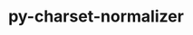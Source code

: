 ---
title: "py-charset-normalizer"
layout: cache
categories: [package, develop]
meta: {"versions": ["3.3.0"], "compilers": ["apple-clang@=15.0.0", "cce@=15.0.1", "gcc@=11.1.0", "gcc@=11.4.0", "gcc@=7.3.1", "gcc@=9.4.0", "oneapi@=2024.0.0"], "oss": ["amzn2", "rhel8", "ubuntu20.04", "ubuntu22.04", "ventura"], "platforms": ["darwin", "linux"], "targets": ["aarch64", "neoverse_n1", "neoverse_v1", "neoverse_v2", "ppc64le", "x86_64_v3", "zen4"], "stacks": ["aws-isc", "aws-isc-aarch64", "data-vis-sdk", "e4s", "e4s-cray-rhel", "e4s-neoverse-v2", "e4s-neoverse_v1", "e4s-oneapi", "e4s-power", "ml-darwin-aarch64-mps", "ml-linux-x86_64-cpu", "ml-linux-x86_64-cuda", "root"], "num_specs": 102, "num_specs_by_stack": {"ml-darwin-aarch64-mps": 8, "root": 102, "aws-isc-aarch64": 10, "aws-isc": 5, "e4s-cray-rhel": 5, "e4s-power": 5, "data-vis-sdk": 8, "e4s-neoverse_v1": 8, "e4s-neoverse-v2": 10, "e4s": 15, "ml-linux-x86_64-cuda": 12, "ml-linux-x86_64-cpu": 15, "e4s-oneapi": 6}}
spec_details: [{"hash": "fchcjtu5x3kazy2psq2wqo2uqogs5gre", "compiler": "apple-clang@=15.0.0", "versions": ["3.3.0"], "os": "ventura", "platform": "darwin", "target": "aarch64", "variants": ["build_system=python_pip"], "stacks": ["ml-darwin-aarch64-mps", "root"], "size": "-", "tarball": "https://binaries.spack.io/develop/build_cache/darwin-ventura-aarch64/apple-clang-15.0.0/py-charset-normalizer-3.3.0/darwin-ventura-aarch64-apple-clang-15.0.0-py-charset-normalizer-3.3.0-fchcjtu5x3kazy2psq2wqo2uqogs5gre.spack"}, {"hash": "77rkt4yrr3mwjy4t37e67lvimako3kpy", "compiler": "apple-clang@=15.0.0", "versions": ["3.3.0"], "os": "ventura", "platform": "darwin", "target": "aarch64", "variants": ["build_system=python_pip"], "stacks": ["ml-darwin-aarch64-mps", "root"], "size": "-", "tarball": "https://binaries.spack.io/develop/build_cache/darwin-ventura-aarch64/apple-clang-15.0.0/py-charset-normalizer-3.3.0/darwin-ventura-aarch64-apple-clang-15.0.0-py-charset-normalizer-3.3.0-77rkt4yrr3mwjy4t37e67lvimako3kpy.spack"}, {"hash": "nzq7szds6jzll4nw6inwxytgqdejmu73", "compiler": "apple-clang@=15.0.0", "versions": ["3.3.0"], "os": "ventura", "platform": "darwin", "target": "aarch64", "variants": ["build_system=python_pip"], "stacks": ["ml-darwin-aarch64-mps", "root"], "size": "-", "tarball": "https://binaries.spack.io/develop/build_cache/darwin-ventura-aarch64/apple-clang-15.0.0/py-charset-normalizer-3.3.0/darwin-ventura-aarch64-apple-clang-15.0.0-py-charset-normalizer-3.3.0-nzq7szds6jzll4nw6inwxytgqdejmu73.spack"}, {"hash": "ggcgzo2nyxl5tk73clt4fid4xzvhpu2o", "compiler": "apple-clang@=15.0.0", "versions": ["3.3.0"], "os": "ventura", "platform": "darwin", "target": "aarch64", "variants": ["build_system=python_pip"], "stacks": ["ml-darwin-aarch64-mps", "root"], "size": "-", "tarball": "https://binaries.spack.io/develop/build_cache/darwin-ventura-aarch64/apple-clang-15.0.0/py-charset-normalizer-3.3.0/darwin-ventura-aarch64-apple-clang-15.0.0-py-charset-normalizer-3.3.0-ggcgzo2nyxl5tk73clt4fid4xzvhpu2o.spack"}, {"hash": "d3lpgain2wu57n7hqoaqg4mso72sp4kq", "compiler": "apple-clang@=15.0.0", "versions": ["3.3.0"], "os": "ventura", "platform": "darwin", "target": "aarch64", "variants": ["build_system=python_pip"], "stacks": ["ml-darwin-aarch64-mps", "root"], "size": "-", "tarball": "https://binaries.spack.io/develop/build_cache/darwin-ventura-aarch64/apple-clang-15.0.0/py-charset-normalizer-3.3.0/darwin-ventura-aarch64-apple-clang-15.0.0-py-charset-normalizer-3.3.0-d3lpgain2wu57n7hqoaqg4mso72sp4kq.spack"}, {"hash": "pe3dhc2daqa6lqu2fnjsdlqbu4hhi6cf", "compiler": "apple-clang@=15.0.0", "versions": ["3.3.0"], "os": "ventura", "platform": "darwin", "target": "aarch64", "variants": ["build_system=python_pip"], "stacks": ["ml-darwin-aarch64-mps", "root"], "size": "-", "tarball": "https://binaries.spack.io/develop/build_cache/darwin-ventura-aarch64/apple-clang-15.0.0/py-charset-normalizer-3.3.0/darwin-ventura-aarch64-apple-clang-15.0.0-py-charset-normalizer-3.3.0-pe3dhc2daqa6lqu2fnjsdlqbu4hhi6cf.spack"}, {"hash": "pgsm6si6xn4norx7t53dpvmruox4zld4", "compiler": "apple-clang@=15.0.0", "versions": ["3.3.0"], "os": "ventura", "platform": "darwin", "target": "aarch64", "variants": ["build_system=python_pip"], "stacks": ["ml-darwin-aarch64-mps", "root"], "size": "-", "tarball": "https://binaries.spack.io/develop/build_cache/darwin-ventura-aarch64/apple-clang-15.0.0/py-charset-normalizer-3.3.0/darwin-ventura-aarch64-apple-clang-15.0.0-py-charset-normalizer-3.3.0-pgsm6si6xn4norx7t53dpvmruox4zld4.spack"}, {"hash": "onkiecsllwainoovtt2cdfzyvkulqtuo", "compiler": "apple-clang@=15.0.0", "versions": ["3.3.0"], "os": "ventura", "platform": "darwin", "target": "aarch64", "variants": ["build_system=python_pip"], "stacks": ["ml-darwin-aarch64-mps", "root"], "size": "-", "tarball": "https://binaries.spack.io/develop/build_cache/darwin-ventura-aarch64/apple-clang-15.0.0/py-charset-normalizer-3.3.0/darwin-ventura-aarch64-apple-clang-15.0.0-py-charset-normalizer-3.3.0-onkiecsllwainoovtt2cdfzyvkulqtuo.spack"}, {"hash": "mz5nqufyag45g5zpbcq3ot5rmx6e2egy", "compiler": "gcc@=7.3.1", "versions": ["3.3.0"], "os": "amzn2", "platform": "linux", "target": "aarch64", "variants": ["build_system=python_pip"], "stacks": ["aws-isc-aarch64", "root"], "size": "-", "tarball": "https://binaries.spack.io/develop/build_cache/linux-amzn2-aarch64/gcc-7.3.1/py-charset-normalizer-3.3.0/linux-amzn2-aarch64-gcc-7.3.1-py-charset-normalizer-3.3.0-mz5nqufyag45g5zpbcq3ot5rmx6e2egy.spack"}, {"hash": "i24rdxb3n57i7oinjy3axl7lvp72h7mf", "compiler": "gcc@=7.3.1", "versions": ["3.3.0"], "os": "amzn2", "platform": "linux", "target": "aarch64", "variants": ["build_system=python_pip"], "stacks": ["aws-isc-aarch64", "root"], "size": "-", "tarball": "https://binaries.spack.io/develop/build_cache/linux-amzn2-aarch64/gcc-7.3.1/py-charset-normalizer-3.3.0/linux-amzn2-aarch64-gcc-7.3.1-py-charset-normalizer-3.3.0-i24rdxb3n57i7oinjy3axl7lvp72h7mf.spack"}, {"hash": "vfwsnbtkcvlwpk322axwei5xtse2mkcl", "compiler": "gcc@=7.3.1", "versions": ["3.3.0"], "os": "amzn2", "platform": "linux", "target": "aarch64", "variants": ["build_system=python_pip"], "stacks": ["aws-isc-aarch64", "root"], "size": "-", "tarball": "https://binaries.spack.io/develop/build_cache/linux-amzn2-aarch64/gcc-7.3.1/py-charset-normalizer-3.3.0/linux-amzn2-aarch64-gcc-7.3.1-py-charset-normalizer-3.3.0-vfwsnbtkcvlwpk322axwei5xtse2mkcl.spack"}, {"hash": "yu6wsq4l7na32hksyert5vdkpc334ktj", "compiler": "gcc@=7.3.1", "versions": ["3.3.0"], "os": "amzn2", "platform": "linux", "target": "aarch64", "variants": ["build_system=python_pip"], "stacks": ["aws-isc-aarch64", "root"], "size": "-", "tarball": "https://binaries.spack.io/develop/build_cache/linux-amzn2-aarch64/gcc-7.3.1/py-charset-normalizer-3.3.0/linux-amzn2-aarch64-gcc-7.3.1-py-charset-normalizer-3.3.0-yu6wsq4l7na32hksyert5vdkpc334ktj.spack"}, {"hash": "7v3zdgbe6pbn5xpfvu6hmdlev2ifpemf", "compiler": "gcc@=7.3.1", "versions": ["3.3.0"], "os": "amzn2", "platform": "linux", "target": "aarch64", "variants": ["build_system=python_pip"], "stacks": ["aws-isc-aarch64", "root"], "size": "-", "tarball": "https://binaries.spack.io/develop/build_cache/linux-amzn2-aarch64/gcc-7.3.1/py-charset-normalizer-3.3.0/linux-amzn2-aarch64-gcc-7.3.1-py-charset-normalizer-3.3.0-7v3zdgbe6pbn5xpfvu6hmdlev2ifpemf.spack"}, {"hash": "3p5zus3y2zavoopbz3b2aaqygr6jzllz", "compiler": "gcc@=7.3.1", "versions": ["3.3.0"], "os": "amzn2", "platform": "linux", "target": "neoverse_n1", "variants": ["build_system=python_pip"], "stacks": ["aws-isc-aarch64", "root"], "size": "-", "tarball": "https://binaries.spack.io/develop/build_cache/linux-amzn2-neoverse_n1/gcc-7.3.1/py-charset-normalizer-3.3.0/linux-amzn2-neoverse_n1-gcc-7.3.1-py-charset-normalizer-3.3.0-3p5zus3y2zavoopbz3b2aaqygr6jzllz.spack"}, {"hash": "4zdtysgymamb2xbgrhkx247eui5jfovh", "compiler": "gcc@=7.3.1", "versions": ["3.3.0"], "os": "amzn2", "platform": "linux", "target": "neoverse_n1", "variants": ["build_system=python_pip"], "stacks": ["aws-isc-aarch64", "root"], "size": "-", "tarball": "https://binaries.spack.io/develop/build_cache/linux-amzn2-neoverse_n1/gcc-7.3.1/py-charset-normalizer-3.3.0/linux-amzn2-neoverse_n1-gcc-7.3.1-py-charset-normalizer-3.3.0-4zdtysgymamb2xbgrhkx247eui5jfovh.spack"}, {"hash": "5d5qafcjvt7uhsyemhtlbylds75aktgi", "compiler": "gcc@=7.3.1", "versions": ["3.3.0"], "os": "amzn2", "platform": "linux", "target": "neoverse_n1", "variants": ["build_system=python_pip"], "stacks": ["aws-isc-aarch64", "root"], "size": "-", "tarball": "https://binaries.spack.io/develop/build_cache/linux-amzn2-neoverse_n1/gcc-7.3.1/py-charset-normalizer-3.3.0/linux-amzn2-neoverse_n1-gcc-7.3.1-py-charset-normalizer-3.3.0-5d5qafcjvt7uhsyemhtlbylds75aktgi.spack"}, {"hash": "5soxmqfktsyl4baba6q53mtsvjjxxgig", "compiler": "gcc@=7.3.1", "versions": ["3.3.0"], "os": "amzn2", "platform": "linux", "target": "neoverse_n1", "variants": ["build_system=python_pip"], "stacks": ["aws-isc-aarch64", "root"], "size": "-", "tarball": "https://binaries.spack.io/develop/build_cache/linux-amzn2-neoverse_n1/gcc-7.3.1/py-charset-normalizer-3.3.0/linux-amzn2-neoverse_n1-gcc-7.3.1-py-charset-normalizer-3.3.0-5soxmqfktsyl4baba6q53mtsvjjxxgig.spack"}, {"hash": "qusrtd2otq42a3rjf35u35ut73wciiw5", "compiler": "gcc@=7.3.1", "versions": ["3.3.0"], "os": "amzn2", "platform": "linux", "target": "neoverse_n1", "variants": ["build_system=python_pip"], "stacks": ["aws-isc-aarch64", "root"], "size": "-", "tarball": "https://binaries.spack.io/develop/build_cache/linux-amzn2-neoverse_n1/gcc-7.3.1/py-charset-normalizer-3.3.0/linux-amzn2-neoverse_n1-gcc-7.3.1-py-charset-normalizer-3.3.0-qusrtd2otq42a3rjf35u35ut73wciiw5.spack"}, {"hash": "mfstqkk3nfzskwfncxfhcjgioo4mg22d", "compiler": "gcc@=7.3.1", "versions": ["3.3.0"], "os": "amzn2", "platform": "linux", "target": "x86_64_v3", "variants": ["build_system=python_pip"], "stacks": ["root", "aws-isc"], "size": "-", "tarball": "https://binaries.spack.io/develop/build_cache/linux-amzn2-x86_64_v3/gcc-7.3.1/py-charset-normalizer-3.3.0/linux-amzn2-x86_64_v3-gcc-7.3.1-py-charset-normalizer-3.3.0-mfstqkk3nfzskwfncxfhcjgioo4mg22d.spack"}, {"hash": "b3vp4ik354usdbqy55vl6bfjwenvx3nm", "compiler": "gcc@=7.3.1", "versions": ["3.3.0"], "os": "amzn2", "platform": "linux", "target": "x86_64_v3", "variants": ["build_system=python_pip"], "stacks": ["root", "aws-isc"], "size": "-", "tarball": "https://binaries.spack.io/develop/build_cache/linux-amzn2-x86_64_v3/gcc-7.3.1/py-charset-normalizer-3.3.0/linux-amzn2-x86_64_v3-gcc-7.3.1-py-charset-normalizer-3.3.0-b3vp4ik354usdbqy55vl6bfjwenvx3nm.spack"}, {"hash": "agwfecjdvc76n4pupquvmce4bcavf4hs", "compiler": "gcc@=7.3.1", "versions": ["3.3.0"], "os": "amzn2", "platform": "linux", "target": "x86_64_v3", "variants": ["build_system=python_pip"], "stacks": ["root", "aws-isc"], "size": "-", "tarball": "https://binaries.spack.io/develop/build_cache/linux-amzn2-x86_64_v3/gcc-7.3.1/py-charset-normalizer-3.3.0/linux-amzn2-x86_64_v3-gcc-7.3.1-py-charset-normalizer-3.3.0-agwfecjdvc76n4pupquvmce4bcavf4hs.spack"}, {"hash": "wejq3usczqa4b7nl3rqoeep5vm4wzopf", "compiler": "gcc@=7.3.1", "versions": ["3.3.0"], "os": "amzn2", "platform": "linux", "target": "x86_64_v3", "variants": ["build_system=python_pip"], "stacks": ["root", "aws-isc"], "size": "-", "tarball": "https://binaries.spack.io/develop/build_cache/linux-amzn2-x86_64_v3/gcc-7.3.1/py-charset-normalizer-3.3.0/linux-amzn2-x86_64_v3-gcc-7.3.1-py-charset-normalizer-3.3.0-wejq3usczqa4b7nl3rqoeep5vm4wzopf.spack"}, {"hash": "qn2leqmvoknewkqqqa3er65l7kljdnw2", "compiler": "gcc@=7.3.1", "versions": ["3.3.0"], "os": "amzn2", "platform": "linux", "target": "x86_64_v3", "variants": ["build_system=python_pip"], "stacks": ["root", "aws-isc"], "size": "-", "tarball": "https://binaries.spack.io/develop/build_cache/linux-amzn2-x86_64_v3/gcc-7.3.1/py-charset-normalizer-3.3.0/linux-amzn2-x86_64_v3-gcc-7.3.1-py-charset-normalizer-3.3.0-qn2leqmvoknewkqqqa3er65l7kljdnw2.spack"}, {"hash": "cex5acw52oox4l4hdyjezmpjzcnp3jzd", "compiler": "cce@=15.0.1", "versions": ["3.3.0"], "os": "rhel8", "platform": "linux", "target": "zen4", "variants": ["build_system=python_pip"], "stacks": ["root", "e4s-cray-rhel"], "size": "-", "tarball": "https://binaries.spack.io/develop/build_cache/linux-rhel8-zen4/cce-15.0.1/py-charset-normalizer-3.3.0/linux-rhel8-zen4-cce-15.0.1-py-charset-normalizer-3.3.0-cex5acw52oox4l4hdyjezmpjzcnp3jzd.spack"}, {"hash": "m64mmx5oogfdax5qtnoivzdslhbr555v", "compiler": "cce@=15.0.1", "versions": ["3.3.0"], "os": "rhel8", "platform": "linux", "target": "zen4", "variants": ["build_system=python_pip"], "stacks": ["root", "e4s-cray-rhel"], "size": "-", "tarball": "https://binaries.spack.io/develop/build_cache/linux-rhel8-zen4/cce-15.0.1/py-charset-normalizer-3.3.0/linux-rhel8-zen4-cce-15.0.1-py-charset-normalizer-3.3.0-m64mmx5oogfdax5qtnoivzdslhbr555v.spack"}, {"hash": "oo2avvhmr7ks5eiiywcvirqkn7ju43n4", "compiler": "cce@=15.0.1", "versions": ["3.3.0"], "os": "rhel8", "platform": "linux", "target": "zen4", "variants": ["build_system=python_pip"], "stacks": ["root", "e4s-cray-rhel"], "size": "-", "tarball": "https://binaries.spack.io/develop/build_cache/linux-rhel8-zen4/cce-15.0.1/py-charset-normalizer-3.3.0/linux-rhel8-zen4-cce-15.0.1-py-charset-normalizer-3.3.0-oo2avvhmr7ks5eiiywcvirqkn7ju43n4.spack"}, {"hash": "gff7uggxaqcbdqkco7xb6ta3tysmh4nc", "compiler": "cce@=15.0.1", "versions": ["3.3.0"], "os": "rhel8", "platform": "linux", "target": "zen4", "variants": ["build_system=python_pip"], "stacks": ["root", "e4s-cray-rhel"], "size": "-", "tarball": "https://binaries.spack.io/develop/build_cache/linux-rhel8-zen4/cce-15.0.1/py-charset-normalizer-3.3.0/linux-rhel8-zen4-cce-15.0.1-py-charset-normalizer-3.3.0-gff7uggxaqcbdqkco7xb6ta3tysmh4nc.spack"}, {"hash": "reaek6cfhjuqn37re2n3khw6cuctuv6e", "compiler": "cce@=15.0.1", "versions": ["3.3.0"], "os": "rhel8", "platform": "linux", "target": "zen4", "variants": ["build_system=python_pip"], "stacks": ["root", "e4s-cray-rhel"], "size": "-", "tarball": "https://binaries.spack.io/develop/build_cache/linux-rhel8-zen4/cce-15.0.1/py-charset-normalizer-3.3.0/linux-rhel8-zen4-cce-15.0.1-py-charset-normalizer-3.3.0-reaek6cfhjuqn37re2n3khw6cuctuv6e.spack"}, {"hash": "adslrsjfl7gvkdlf57yhum3mosmiqrbr", "compiler": "gcc@=9.4.0", "versions": ["3.3.0"], "os": "ubuntu20.04", "platform": "linux", "target": "ppc64le", "variants": ["build_system=python_pip"], "stacks": ["e4s-power", "root"], "size": "-", "tarball": "https://binaries.spack.io/develop/build_cache/linux-ubuntu20.04-ppc64le/gcc-9.4.0/py-charset-normalizer-3.3.0/linux-ubuntu20.04-ppc64le-gcc-9.4.0-py-charset-normalizer-3.3.0-adslrsjfl7gvkdlf57yhum3mosmiqrbr.spack"}, {"hash": "xtjgksnhgxpas7xw26kqk3ipe5bi62lw", "compiler": "gcc@=9.4.0", "versions": ["3.3.0"], "os": "ubuntu20.04", "platform": "linux", "target": "ppc64le", "variants": ["build_system=python_pip"], "stacks": ["e4s-power", "root"], "size": "-", "tarball": "https://binaries.spack.io/develop/build_cache/linux-ubuntu20.04-ppc64le/gcc-9.4.0/py-charset-normalizer-3.3.0/linux-ubuntu20.04-ppc64le-gcc-9.4.0-py-charset-normalizer-3.3.0-xtjgksnhgxpas7xw26kqk3ipe5bi62lw.spack"}, {"hash": "d7hpfnod2g4gvbtrcswqkuy3afrtz3v3", "compiler": "gcc@=9.4.0", "versions": ["3.3.0"], "os": "ubuntu20.04", "platform": "linux", "target": "ppc64le", "variants": ["build_system=python_pip"], "stacks": ["root"], "size": "-", "tarball": "https://binaries.spack.io/develop/build_cache/linux-ubuntu20.04-ppc64le/gcc-9.4.0/py-charset-normalizer-3.3.0/linux-ubuntu20.04-ppc64le-gcc-9.4.0-py-charset-normalizer-3.3.0-d7hpfnod2g4gvbtrcswqkuy3afrtz3v3.spack"}, {"hash": "jnlzdlv4ouokil3atm62zzofbvp6jd3r", "compiler": "gcc@=9.4.0", "versions": ["3.3.0"], "os": "ubuntu20.04", "platform": "linux", "target": "ppc64le", "variants": ["build_system=python_pip"], "stacks": ["e4s-power", "root"], "size": "-", "tarball": "https://binaries.spack.io/develop/build_cache/linux-ubuntu20.04-ppc64le/gcc-9.4.0/py-charset-normalizer-3.3.0/linux-ubuntu20.04-ppc64le-gcc-9.4.0-py-charset-normalizer-3.3.0-jnlzdlv4ouokil3atm62zzofbvp6jd3r.spack"}, {"hash": "azt6rmybspnkpftyavffsv3w5che6mtt", "compiler": "gcc@=9.4.0", "versions": ["3.3.0"], "os": "ubuntu20.04", "platform": "linux", "target": "ppc64le", "variants": ["build_system=python_pip"], "stacks": ["e4s-power", "root"], "size": "-", "tarball": "https://binaries.spack.io/develop/build_cache/linux-ubuntu20.04-ppc64le/gcc-9.4.0/py-charset-normalizer-3.3.0/linux-ubuntu20.04-ppc64le-gcc-9.4.0-py-charset-normalizer-3.3.0-azt6rmybspnkpftyavffsv3w5che6mtt.spack"}, {"hash": "rp4ll5wg3m2o6n5owq2g3bhy7kwa752v", "compiler": "gcc@=9.4.0", "versions": ["3.3.0"], "os": "ubuntu20.04", "platform": "linux", "target": "ppc64le", "variants": ["build_system=python_pip"], "stacks": ["e4s-power", "root"], "size": "-", "tarball": "https://binaries.spack.io/develop/build_cache/linux-ubuntu20.04-ppc64le/gcc-9.4.0/py-charset-normalizer-3.3.0/linux-ubuntu20.04-ppc64le-gcc-9.4.0-py-charset-normalizer-3.3.0-rp4ll5wg3m2o6n5owq2g3bhy7kwa752v.spack"}, {"hash": "w7uwxravfqoilksi3kiibotfnlljb4hz", "compiler": "gcc@=11.1.0", "versions": ["3.3.0"], "os": "ubuntu20.04", "platform": "linux", "target": "x86_64_v3", "variants": ["build_system=python_pip"], "stacks": ["root"], "size": "-", "tarball": "https://binaries.spack.io/develop/build_cache/linux-ubuntu20.04-x86_64_v3/gcc-11.1.0/py-charset-normalizer-3.3.0/linux-ubuntu20.04-x86_64_v3-gcc-11.1.0-py-charset-normalizer-3.3.0-w7uwxravfqoilksi3kiibotfnlljb4hz.spack"}, {"hash": "jfbblfmu7eurc6wa5wypmu2liavoijtx", "compiler": "gcc@=11.1.0", "versions": ["3.3.0"], "os": "ubuntu20.04", "platform": "linux", "target": "x86_64_v3", "variants": ["build_system=python_pip"], "stacks": ["data-vis-sdk", "root"], "size": "-", "tarball": "https://binaries.spack.io/develop/build_cache/linux-ubuntu20.04-x86_64_v3/gcc-11.1.0/py-charset-normalizer-3.3.0/linux-ubuntu20.04-x86_64_v3-gcc-11.1.0-py-charset-normalizer-3.3.0-jfbblfmu7eurc6wa5wypmu2liavoijtx.spack"}, {"hash": "ui6bh53hemdwpgf7qytvoj5h7ydrax7y", "compiler": "gcc@=11.1.0", "versions": ["3.3.0"], "os": "ubuntu20.04", "platform": "linux", "target": "x86_64_v3", "variants": ["build_system=python_pip"], "stacks": ["data-vis-sdk", "root"], "size": "-", "tarball": "https://binaries.spack.io/develop/build_cache/linux-ubuntu20.04-x86_64_v3/gcc-11.1.0/py-charset-normalizer-3.3.0/linux-ubuntu20.04-x86_64_v3-gcc-11.1.0-py-charset-normalizer-3.3.0-ui6bh53hemdwpgf7qytvoj5h7ydrax7y.spack"}, {"hash": "ejfxssedonx6fhg7vsiipymhzgi2o3vf", "compiler": "gcc@=11.1.0", "versions": ["3.3.0"], "os": "ubuntu20.04", "platform": "linux", "target": "x86_64_v3", "variants": ["build_system=python_pip"], "stacks": ["data-vis-sdk", "root"], "size": "-", "tarball": "https://binaries.spack.io/develop/build_cache/linux-ubuntu20.04-x86_64_v3/gcc-11.1.0/py-charset-normalizer-3.3.0/linux-ubuntu20.04-x86_64_v3-gcc-11.1.0-py-charset-normalizer-3.3.0-ejfxssedonx6fhg7vsiipymhzgi2o3vf.spack"}, {"hash": "iw6bt3octuu2clk6mutqnkpx47haxhtc", "compiler": "gcc@=11.1.0", "versions": ["3.3.0"], "os": "ubuntu20.04", "platform": "linux", "target": "x86_64_v3", "variants": ["build_system=python_pip"], "stacks": ["root"], "size": "-", "tarball": "https://binaries.spack.io/develop/build_cache/linux-ubuntu20.04-x86_64_v3/gcc-11.1.0/py-charset-normalizer-3.3.0/linux-ubuntu20.04-x86_64_v3-gcc-11.1.0-py-charset-normalizer-3.3.0-iw6bt3octuu2clk6mutqnkpx47haxhtc.spack"}, {"hash": "bylsyobulw6ob6msk7kp6sek4u3zoryw", "compiler": "gcc@=11.1.0", "versions": ["3.3.0"], "os": "ubuntu20.04", "platform": "linux", "target": "x86_64_v3", "variants": ["build_system=python_pip"], "stacks": ["data-vis-sdk", "root"], "size": "-", "tarball": "https://binaries.spack.io/develop/build_cache/linux-ubuntu20.04-x86_64_v3/gcc-11.1.0/py-charset-normalizer-3.3.0/linux-ubuntu20.04-x86_64_v3-gcc-11.1.0-py-charset-normalizer-3.3.0-bylsyobulw6ob6msk7kp6sek4u3zoryw.spack"}, {"hash": "36svzpnatwhrgxmoyh4pjfgsfoc4nmqh", "compiler": "gcc@=11.1.0", "versions": ["3.3.0"], "os": "ubuntu20.04", "platform": "linux", "target": "x86_64_v3", "variants": ["build_system=python_pip"], "stacks": ["data-vis-sdk", "root"], "size": "-", "tarball": "https://binaries.spack.io/develop/build_cache/linux-ubuntu20.04-x86_64_v3/gcc-11.1.0/py-charset-normalizer-3.3.0/linux-ubuntu20.04-x86_64_v3-gcc-11.1.0-py-charset-normalizer-3.3.0-36svzpnatwhrgxmoyh4pjfgsfoc4nmqh.spack"}, {"hash": "okcsaesmdzonil3gnmdotgvjkwshgtdl", "compiler": "gcc@=11.1.0", "versions": ["3.3.0"], "os": "ubuntu20.04", "platform": "linux", "target": "x86_64_v3", "variants": ["build_system=python_pip"], "stacks": ["data-vis-sdk", "root"], "size": "-", "tarball": "https://binaries.spack.io/develop/build_cache/linux-ubuntu20.04-x86_64_v3/gcc-11.1.0/py-charset-normalizer-3.3.0/linux-ubuntu20.04-x86_64_v3-gcc-11.1.0-py-charset-normalizer-3.3.0-okcsaesmdzonil3gnmdotgvjkwshgtdl.spack"}, {"hash": "xg36vnrm6ddzikyk3gzh66cflkshnxis", "compiler": "gcc@=11.1.0", "versions": ["3.3.0"], "os": "ubuntu20.04", "platform": "linux", "target": "x86_64_v3", "variants": ["build_system=python_pip"], "stacks": ["data-vis-sdk", "root"], "size": "-", "tarball": "https://binaries.spack.io/develop/build_cache/linux-ubuntu20.04-x86_64_v3/gcc-11.1.0/py-charset-normalizer-3.3.0/linux-ubuntu20.04-x86_64_v3-gcc-11.1.0-py-charset-normalizer-3.3.0-xg36vnrm6ddzikyk3gzh66cflkshnxis.spack"}, {"hash": "sfgru65han2a4iklvyncfzfz7dcitjdn", "compiler": "gcc@=11.1.0", "versions": ["3.3.0"], "os": "ubuntu20.04", "platform": "linux", "target": "x86_64_v3", "variants": ["build_system=python_pip"], "stacks": ["data-vis-sdk", "root"], "size": "-", "tarball": "https://binaries.spack.io/develop/build_cache/linux-ubuntu20.04-x86_64_v3/gcc-11.1.0/py-charset-normalizer-3.3.0/linux-ubuntu20.04-x86_64_v3-gcc-11.1.0-py-charset-normalizer-3.3.0-sfgru65han2a4iklvyncfzfz7dcitjdn.spack"}, {"hash": "cd7b3hobr6hd2qce4kvmfw4r5omi7kba", "compiler": "gcc@=11.4.0", "versions": ["3.3.0"], "os": "ubuntu22.04", "platform": "linux", "target": "neoverse_v1", "variants": ["build_system=python_pip"], "stacks": ["e4s-neoverse_v1", "root"], "size": "-", "tarball": "https://binaries.spack.io/develop/build_cache/linux-ubuntu22.04-neoverse_v1/gcc-11.4.0/py-charset-normalizer-3.3.0/linux-ubuntu22.04-neoverse_v1-gcc-11.4.0-py-charset-normalizer-3.3.0-cd7b3hobr6hd2qce4kvmfw4r5omi7kba.spack"}, {"hash": "o4yiieajkue7skiwrksvjcumx4x4bq7x", "compiler": "gcc@=11.4.0", "versions": ["3.3.0"], "os": "ubuntu22.04", "platform": "linux", "target": "neoverse_v1", "variants": ["build_system=python_pip"], "stacks": ["root"], "size": "-", "tarball": "https://binaries.spack.io/develop/build_cache/linux-ubuntu22.04-neoverse_v1/gcc-11.4.0/py-charset-normalizer-3.3.0/linux-ubuntu22.04-neoverse_v1-gcc-11.4.0-py-charset-normalizer-3.3.0-o4yiieajkue7skiwrksvjcumx4x4bq7x.spack"}, {"hash": "5cq7cjhglq4zupyghjjm4xsjushm67mq", "compiler": "gcc@=11.4.0", "versions": ["3.3.0"], "os": "ubuntu22.04", "platform": "linux", "target": "neoverse_v1", "variants": ["build_system=python_pip"], "stacks": ["e4s-neoverse_v1", "root"], "size": "-", "tarball": "https://binaries.spack.io/develop/build_cache/linux-ubuntu22.04-neoverse_v1/gcc-11.4.0/py-charset-normalizer-3.3.0/linux-ubuntu22.04-neoverse_v1-gcc-11.4.0-py-charset-normalizer-3.3.0-5cq7cjhglq4zupyghjjm4xsjushm67mq.spack"}, {"hash": "3xvrgup5ecokw7iu4ikukg3pmpol6leq", "compiler": "gcc@=11.4.0", "versions": ["3.3.0"], "os": "ubuntu22.04", "platform": "linux", "target": "neoverse_v1", "variants": ["build_system=python_pip"], "stacks": ["e4s-neoverse_v1", "root"], "size": "-", "tarball": "https://binaries.spack.io/develop/build_cache/linux-ubuntu22.04-neoverse_v1/gcc-11.4.0/py-charset-normalizer-3.3.0/linux-ubuntu22.04-neoverse_v1-gcc-11.4.0-py-charset-normalizer-3.3.0-3xvrgup5ecokw7iu4ikukg3pmpol6leq.spack"}, {"hash": "5xl7exlx566mrgf7ybswgiz4v2k5e5c2", "compiler": "gcc@=11.4.0", "versions": ["3.3.0"], "os": "ubuntu22.04", "platform": "linux", "target": "neoverse_v1", "variants": ["build_system=python_pip"], "stacks": ["e4s-neoverse_v1", "root"], "size": "-", "tarball": "https://binaries.spack.io/develop/build_cache/linux-ubuntu22.04-neoverse_v1/gcc-11.4.0/py-charset-normalizer-3.3.0/linux-ubuntu22.04-neoverse_v1-gcc-11.4.0-py-charset-normalizer-3.3.0-5xl7exlx566mrgf7ybswgiz4v2k5e5c2.spack"}, {"hash": "npfhnufbzjfp2tawb5ypzl3a7ypib3ja", "compiler": "gcc@=11.4.0", "versions": ["3.3.0"], "os": "ubuntu22.04", "platform": "linux", "target": "neoverse_v1", "variants": ["build_system=python_pip"], "stacks": ["e4s-neoverse_v1", "root"], "size": "-", "tarball": "https://binaries.spack.io/develop/build_cache/linux-ubuntu22.04-neoverse_v1/gcc-11.4.0/py-charset-normalizer-3.3.0/linux-ubuntu22.04-neoverse_v1-gcc-11.4.0-py-charset-normalizer-3.3.0-npfhnufbzjfp2tawb5ypzl3a7ypib3ja.spack"}, {"hash": "o7yuasjyp5ph4kd4z2ybjt2f25x7a2kr", "compiler": "gcc@=11.4.0", "versions": ["3.3.0"], "os": "ubuntu22.04", "platform": "linux", "target": "neoverse_v1", "variants": ["build_system=python_pip"], "stacks": ["e4s-neoverse_v1", "root"], "size": "-", "tarball": "https://binaries.spack.io/develop/build_cache/linux-ubuntu22.04-neoverse_v1/gcc-11.4.0/py-charset-normalizer-3.3.0/linux-ubuntu22.04-neoverse_v1-gcc-11.4.0-py-charset-normalizer-3.3.0-o7yuasjyp5ph4kd4z2ybjt2f25x7a2kr.spack"}, {"hash": "2dawy6c3a7ltxvwgkqtnojghel2sqjrg", "compiler": "gcc@=11.4.0", "versions": ["3.3.0"], "os": "ubuntu22.04", "platform": "linux", "target": "neoverse_v1", "variants": ["build_system=python_pip"], "stacks": ["e4s-neoverse_v1", "root"], "size": "-", "tarball": "https://binaries.spack.io/develop/build_cache/linux-ubuntu22.04-neoverse_v1/gcc-11.4.0/py-charset-normalizer-3.3.0/linux-ubuntu22.04-neoverse_v1-gcc-11.4.0-py-charset-normalizer-3.3.0-2dawy6c3a7ltxvwgkqtnojghel2sqjrg.spack"}, {"hash": "vnm43xqhxzz55a2u3fbk2xvtnqcs4doi", "compiler": "gcc@=11.4.0", "versions": ["3.3.0"], "os": "ubuntu22.04", "platform": "linux", "target": "neoverse_v1", "variants": ["build_system=python_pip"], "stacks": ["e4s-neoverse_v1", "root"], "size": "-", "tarball": "https://binaries.spack.io/develop/build_cache/linux-ubuntu22.04-neoverse_v1/gcc-11.4.0/py-charset-normalizer-3.3.0/linux-ubuntu22.04-neoverse_v1-gcc-11.4.0-py-charset-normalizer-3.3.0-vnm43xqhxzz55a2u3fbk2xvtnqcs4doi.spack"}, {"hash": "ps4wxgkcwphh4sbw6iiheux7u3jhtvgi", "compiler": "gcc@=11.4.0", "versions": ["3.3.0"], "os": "ubuntu22.04", "platform": "linux", "target": "neoverse_v1", "variants": ["build_system=python_pip"], "stacks": ["root"], "size": "-", "tarball": "https://binaries.spack.io/develop/build_cache/linux-ubuntu22.04-neoverse_v1/gcc-11.4.0/py-charset-normalizer-3.3.0/linux-ubuntu22.04-neoverse_v1-gcc-11.4.0-py-charset-normalizer-3.3.0-ps4wxgkcwphh4sbw6iiheux7u3jhtvgi.spack"}, {"hash": "5gl3nersjlp4duu6uyhm3bhckrdkd7cw", "compiler": "gcc@=11.4.0", "versions": ["3.3.0"], "os": "ubuntu22.04", "platform": "linux", "target": "neoverse_v2", "variants": ["build_system=python_pip"], "stacks": ["e4s-neoverse-v2", "root"], "size": "-", "tarball": "https://binaries.spack.io/develop/build_cache/linux-ubuntu22.04-neoverse_v2/gcc-11.4.0/py-charset-normalizer-3.3.0/linux-ubuntu22.04-neoverse_v2-gcc-11.4.0-py-charset-normalizer-3.3.0-5gl3nersjlp4duu6uyhm3bhckrdkd7cw.spack"}, {"hash": "y3z54xrp7sts2dlcyqak3m6nlru7c6l2", "compiler": "gcc@=11.4.0", "versions": ["3.3.0"], "os": "ubuntu22.04", "platform": "linux", "target": "neoverse_v2", "variants": ["build_system=python_pip"], "stacks": ["e4s-neoverse-v2", "root"], "size": "-", "tarball": "https://binaries.spack.io/develop/build_cache/linux-ubuntu22.04-neoverse_v2/gcc-11.4.0/py-charset-normalizer-3.3.0/linux-ubuntu22.04-neoverse_v2-gcc-11.4.0-py-charset-normalizer-3.3.0-y3z54xrp7sts2dlcyqak3m6nlru7c6l2.spack"}, {"hash": "4h5e7bfqn6btsxcxcqbgt6em3rolmga2", "compiler": "gcc@=11.4.0", "versions": ["3.3.0"], "os": "ubuntu22.04", "platform": "linux", "target": "neoverse_v2", "variants": ["build_system=python_pip"], "stacks": ["root"], "size": "-", "tarball": "https://binaries.spack.io/develop/build_cache/linux-ubuntu22.04-neoverse_v2/gcc-11.4.0/py-charset-normalizer-3.3.0/linux-ubuntu22.04-neoverse_v2-gcc-11.4.0-py-charset-normalizer-3.3.0-4h5e7bfqn6btsxcxcqbgt6em3rolmga2.spack"}, {"hash": "hyx3ixeuqxlhpvya4tp4ssutpxj3ynmz", "compiler": "gcc@=11.4.0", "versions": ["3.3.0"], "os": "ubuntu22.04", "platform": "linux", "target": "neoverse_v2", "variants": ["build_system=python_pip"], "stacks": ["e4s-neoverse-v2", "root"], "size": "-", "tarball": "https://binaries.spack.io/develop/build_cache/linux-ubuntu22.04-neoverse_v2/gcc-11.4.0/py-charset-normalizer-3.3.0/linux-ubuntu22.04-neoverse_v2-gcc-11.4.0-py-charset-normalizer-3.3.0-hyx3ixeuqxlhpvya4tp4ssutpxj3ynmz.spack"}, {"hash": "rqefded4utcfnwlbd7pi5miaybl4jkm6", "compiler": "gcc@=11.4.0", "versions": ["3.3.0"], "os": "ubuntu22.04", "platform": "linux", "target": "neoverse_v2", "variants": ["build_system=python_pip"], "stacks": ["e4s-neoverse-v2", "root"], "size": "-", "tarball": "https://binaries.spack.io/develop/build_cache/linux-ubuntu22.04-neoverse_v2/gcc-11.4.0/py-charset-normalizer-3.3.0/linux-ubuntu22.04-neoverse_v2-gcc-11.4.0-py-charset-normalizer-3.3.0-rqefded4utcfnwlbd7pi5miaybl4jkm6.spack"}, {"hash": "qslzm2tjqq2jtf4s6nmyldiuil27bddm", "compiler": "gcc@=11.4.0", "versions": ["3.3.0"], "os": "ubuntu22.04", "platform": "linux", "target": "neoverse_v2", "variants": ["build_system=python_pip"], "stacks": ["e4s-neoverse-v2", "root"], "size": "-", "tarball": "https://binaries.spack.io/develop/build_cache/linux-ubuntu22.04-neoverse_v2/gcc-11.4.0/py-charset-normalizer-3.3.0/linux-ubuntu22.04-neoverse_v2-gcc-11.4.0-py-charset-normalizer-3.3.0-qslzm2tjqq2jtf4s6nmyldiuil27bddm.spack"}, {"hash": "gbotkvgb6s6yp4bjhfehjk6houterw76", "compiler": "gcc@=11.4.0", "versions": ["3.3.0"], "os": "ubuntu22.04", "platform": "linux", "target": "neoverse_v2", "variants": ["build_system=python_pip"], "stacks": ["e4s-neoverse-v2", "root"], "size": "-", "tarball": "https://binaries.spack.io/develop/build_cache/linux-ubuntu22.04-neoverse_v2/gcc-11.4.0/py-charset-normalizer-3.3.0/linux-ubuntu22.04-neoverse_v2-gcc-11.4.0-py-charset-normalizer-3.3.0-gbotkvgb6s6yp4bjhfehjk6houterw76.spack"}, {"hash": "gqtpog7nkbxpzjvg4j64ih4zirtkfuh4", "compiler": "gcc@=11.4.0", "versions": ["3.3.0"], "os": "ubuntu22.04", "platform": "linux", "target": "neoverse_v2", "variants": ["build_system=python_pip"], "stacks": ["e4s-neoverse-v2", "root"], "size": "-", "tarball": "https://binaries.spack.io/develop/build_cache/linux-ubuntu22.04-neoverse_v2/gcc-11.4.0/py-charset-normalizer-3.3.0/linux-ubuntu22.04-neoverse_v2-gcc-11.4.0-py-charset-normalizer-3.3.0-gqtpog7nkbxpzjvg4j64ih4zirtkfuh4.spack"}, {"hash": "bordpmgv6l7sg7cvie73hotzg2p2q4ck", "compiler": "gcc@=11.4.0", "versions": ["3.3.0"], "os": "ubuntu22.04", "platform": "linux", "target": "neoverse_v2", "variants": ["build_system=python_pip"], "stacks": ["e4s-neoverse-v2", "root"], "size": "-", "tarball": "https://binaries.spack.io/develop/build_cache/linux-ubuntu22.04-neoverse_v2/gcc-11.4.0/py-charset-normalizer-3.3.0/linux-ubuntu22.04-neoverse_v2-gcc-11.4.0-py-charset-normalizer-3.3.0-bordpmgv6l7sg7cvie73hotzg2p2q4ck.spack"}, {"hash": "rqioswhhsikst3qqcksese6roi4l3qjn", "compiler": "gcc@=11.4.0", "versions": ["3.3.0"], "os": "ubuntu22.04", "platform": "linux", "target": "neoverse_v2", "variants": ["build_system=python_pip"], "stacks": ["root"], "size": "-", "tarball": "https://binaries.spack.io/develop/build_cache/linux-ubuntu22.04-neoverse_v2/gcc-11.4.0/py-charset-normalizer-3.3.0/linux-ubuntu22.04-neoverse_v2-gcc-11.4.0-py-charset-normalizer-3.3.0-rqioswhhsikst3qqcksese6roi4l3qjn.spack"}, {"hash": "pd5rel42j6g2zghgul6zmie4h7r3nfwf", "compiler": "gcc@=11.4.0", "versions": ["3.3.0"], "os": "ubuntu22.04", "platform": "linux", "target": "neoverse_v2", "variants": ["build_system=python_pip"], "stacks": ["e4s-neoverse-v2", "root"], "size": "-", "tarball": "https://binaries.spack.io/develop/build_cache/linux-ubuntu22.04-neoverse_v2/gcc-11.4.0/py-charset-normalizer-3.3.0/linux-ubuntu22.04-neoverse_v2-gcc-11.4.0-py-charset-normalizer-3.3.0-pd5rel42j6g2zghgul6zmie4h7r3nfwf.spack"}, {"hash": "w4kvgdv4lstjvr44zjhbu5vb2tglgd6k", "compiler": "gcc@=11.4.0", "versions": ["3.3.0"], "os": "ubuntu22.04", "platform": "linux", "target": "neoverse_v2", "variants": ["build_system=python_pip"], "stacks": ["e4s-neoverse-v2", "root"], "size": "-", "tarball": "https://binaries.spack.io/develop/build_cache/linux-ubuntu22.04-neoverse_v2/gcc-11.4.0/py-charset-normalizer-3.3.0/linux-ubuntu22.04-neoverse_v2-gcc-11.4.0-py-charset-normalizer-3.3.0-w4kvgdv4lstjvr44zjhbu5vb2tglgd6k.spack"}, {"hash": "tvhwv6alkjugyqvlghcmegrn7g5uhxhg", "compiler": "gcc@=11.4.0", "versions": ["3.3.0"], "os": "ubuntu22.04", "platform": "linux", "target": "x86_64_v3", "variants": ["build_system=python_pip"], "stacks": ["e4s", "root"], "size": "-", "tarball": "https://binaries.spack.io/develop/build_cache/linux-ubuntu22.04-x86_64_v3/gcc-11.4.0/py-charset-normalizer-3.3.0/linux-ubuntu22.04-x86_64_v3-gcc-11.4.0-py-charset-normalizer-3.3.0-tvhwv6alkjugyqvlghcmegrn7g5uhxhg.spack"}, {"hash": "jy6fi5wco7667z2ahv2jyzbh66m5mkct", "compiler": "gcc@=11.4.0", "versions": ["3.3.0"], "os": "ubuntu22.04", "platform": "linux", "target": "x86_64_v3", "variants": ["build_system=python_pip"], "stacks": ["e4s", "root"], "size": "-", "tarball": "https://binaries.spack.io/develop/build_cache/linux-ubuntu22.04-x86_64_v3/gcc-11.4.0/py-charset-normalizer-3.3.0/linux-ubuntu22.04-x86_64_v3-gcc-11.4.0-py-charset-normalizer-3.3.0-jy6fi5wco7667z2ahv2jyzbh66m5mkct.spack"}, {"hash": "jivoocic7i3fae7x64qwnderyykmyl7k", "compiler": "gcc@=11.4.0", "versions": ["3.3.0"], "os": "ubuntu22.04", "platform": "linux", "target": "x86_64_v3", "variants": ["build_system=python_pip"], "stacks": ["e4s", "root"], "size": "-", "tarball": "https://binaries.spack.io/develop/build_cache/linux-ubuntu22.04-x86_64_v3/gcc-11.4.0/py-charset-normalizer-3.3.0/linux-ubuntu22.04-x86_64_v3-gcc-11.4.0-py-charset-normalizer-3.3.0-jivoocic7i3fae7x64qwnderyykmyl7k.spack"}, {"hash": "vsf5uy24ddkm6aajbl3bc3t6yv6zgmli", "compiler": "gcc@=11.4.0", "versions": ["3.3.0"], "os": "ubuntu22.04", "platform": "linux", "target": "x86_64_v3", "variants": ["build_system=python_pip"], "stacks": ["e4s", "root"], "size": "-", "tarball": "https://binaries.spack.io/develop/build_cache/linux-ubuntu22.04-x86_64_v3/gcc-11.4.0/py-charset-normalizer-3.3.0/linux-ubuntu22.04-x86_64_v3-gcc-11.4.0-py-charset-normalizer-3.3.0-vsf5uy24ddkm6aajbl3bc3t6yv6zgmli.spack"}, {"hash": "lx73ho6jhgx52nxxkbiccc6zs75nlvci", "compiler": "gcc@=11.4.0", "versions": ["3.3.0"], "os": "ubuntu22.04", "platform": "linux", "target": "x86_64_v3", "variants": ["build_system=python_pip"], "stacks": ["e4s", "root"], "size": "-", "tarball": "https://binaries.spack.io/develop/build_cache/linux-ubuntu22.04-x86_64_v3/gcc-11.4.0/py-charset-normalizer-3.3.0/linux-ubuntu22.04-x86_64_v3-gcc-11.4.0-py-charset-normalizer-3.3.0-lx73ho6jhgx52nxxkbiccc6zs75nlvci.spack"}, {"hash": "nlqeqdzq2pny6c52fylk7aqrgyrez66x", "compiler": "gcc@=11.4.0", "versions": ["3.3.0"], "os": "ubuntu22.04", "platform": "linux", "target": "x86_64_v3", "variants": ["build_system=python_pip"], "stacks": ["e4s", "root"], "size": "-", "tarball": "https://binaries.spack.io/develop/build_cache/linux-ubuntu22.04-x86_64_v3/gcc-11.4.0/py-charset-normalizer-3.3.0/linux-ubuntu22.04-x86_64_v3-gcc-11.4.0-py-charset-normalizer-3.3.0-nlqeqdzq2pny6c52fylk7aqrgyrez66x.spack"}, {"hash": "et274vvdavlhtpj2y3a34zoxgsuwf2io", "compiler": "gcc@=11.4.0", "versions": ["3.3.0"], "os": "ubuntu22.04", "platform": "linux", "target": "x86_64_v3", "variants": ["build_system=python_pip"], "stacks": ["e4s", "root"], "size": "-", "tarball": "https://binaries.spack.io/develop/build_cache/linux-ubuntu22.04-x86_64_v3/gcc-11.4.0/py-charset-normalizer-3.3.0/linux-ubuntu22.04-x86_64_v3-gcc-11.4.0-py-charset-normalizer-3.3.0-et274vvdavlhtpj2y3a34zoxgsuwf2io.spack"}, {"hash": "trkfijwcca7wfzhcuuzelwif3jhwyyoe", "compiler": "gcc@=11.4.0", "versions": ["3.3.0"], "os": "ubuntu22.04", "platform": "linux", "target": "x86_64_v3", "variants": ["build_system=python_pip"], "stacks": ["e4s", "root"], "size": "-", "tarball": "https://binaries.spack.io/develop/build_cache/linux-ubuntu22.04-x86_64_v3/gcc-11.4.0/py-charset-normalizer-3.3.0/linux-ubuntu22.04-x86_64_v3-gcc-11.4.0-py-charset-normalizer-3.3.0-trkfijwcca7wfzhcuuzelwif3jhwyyoe.spack"}, {"hash": "ggik2at3xh3ijlxb6lma27dr46sjqv5t", "compiler": "gcc@=11.4.0", "versions": ["3.3.0"], "os": "ubuntu22.04", "platform": "linux", "target": "x86_64_v3", "variants": ["build_system=python_pip"], "stacks": ["e4s", "root"], "size": "-", "tarball": "https://binaries.spack.io/develop/build_cache/linux-ubuntu22.04-x86_64_v3/gcc-11.4.0/py-charset-normalizer-3.3.0/linux-ubuntu22.04-x86_64_v3-gcc-11.4.0-py-charset-normalizer-3.3.0-ggik2at3xh3ijlxb6lma27dr46sjqv5t.spack"}, {"hash": "oohmgzssjcexdytkhyhd33u4nlrl2zdn", "compiler": "gcc@=11.4.0", "versions": ["3.3.0"], "os": "ubuntu22.04", "platform": "linux", "target": "x86_64_v3", "variants": ["build_system=python_pip"], "stacks": ["e4s", "root"], "size": "-", "tarball": "https://binaries.spack.io/develop/build_cache/linux-ubuntu22.04-x86_64_v3/gcc-11.4.0/py-charset-normalizer-3.3.0/linux-ubuntu22.04-x86_64_v3-gcc-11.4.0-py-charset-normalizer-3.3.0-oohmgzssjcexdytkhyhd33u4nlrl2zdn.spack"}, {"hash": "7ob42cjengtri3dshalr322db3a3xtqm", "compiler": "gcc@=11.4.0", "versions": ["3.3.0"], "os": "ubuntu22.04", "platform": "linux", "target": "x86_64_v3", "variants": ["build_system=python_pip"], "stacks": ["ml-linux-x86_64-cuda", "root", "ml-linux-x86_64-cpu"], "size": "-", "tarball": "https://binaries.spack.io/develop/build_cache/linux-ubuntu22.04-x86_64_v3/gcc-11.4.0/py-charset-normalizer-3.3.0/linux-ubuntu22.04-x86_64_v3-gcc-11.4.0-py-charset-normalizer-3.3.0-7ob42cjengtri3dshalr322db3a3xtqm.spack"}, {"hash": "he4fm6qqteulfkwezabwp2d4s2ymsx64", "compiler": "gcc@=11.4.0", "versions": ["3.3.0"], "os": "ubuntu22.04", "platform": "linux", "target": "x86_64_v3", "variants": ["build_system=python_pip"], "stacks": ["ml-linux-x86_64-cuda", "root", "ml-linux-x86_64-cpu"], "size": "-", "tarball": "https://binaries.spack.io/develop/build_cache/linux-ubuntu22.04-x86_64_v3/gcc-11.4.0/py-charset-normalizer-3.3.0/linux-ubuntu22.04-x86_64_v3-gcc-11.4.0-py-charset-normalizer-3.3.0-he4fm6qqteulfkwezabwp2d4s2ymsx64.spack"}, {"hash": "k3owsa6jtknnl22l4vdhg4smvzdkm6gw", "compiler": "gcc@=11.4.0", "versions": ["3.3.0"], "os": "ubuntu22.04", "platform": "linux", "target": "x86_64_v3", "variants": ["build_system=python_pip"], "stacks": ["root", "ml-linux-x86_64-cpu"], "size": "-", "tarball": "https://binaries.spack.io/develop/build_cache/linux-ubuntu22.04-x86_64_v3/gcc-11.4.0/py-charset-normalizer-3.3.0/linux-ubuntu22.04-x86_64_v3-gcc-11.4.0-py-charset-normalizer-3.3.0-k3owsa6jtknnl22l4vdhg4smvzdkm6gw.spack"}, {"hash": "7xcbsvp2pbyrzxwk3thnzt2svl5igjox", "compiler": "gcc@=11.4.0", "versions": ["3.3.0"], "os": "ubuntu22.04", "platform": "linux", "target": "x86_64_v3", "variants": ["build_system=python_pip"], "stacks": ["ml-linux-x86_64-cuda", "root", "ml-linux-x86_64-cpu"], "size": "-", "tarball": "https://binaries.spack.io/develop/build_cache/linux-ubuntu22.04-x86_64_v3/gcc-11.4.0/py-charset-normalizer-3.3.0/linux-ubuntu22.04-x86_64_v3-gcc-11.4.0-py-charset-normalizer-3.3.0-7xcbsvp2pbyrzxwk3thnzt2svl5igjox.spack"}, {"hash": "hym6cwfg4aauotdli2zt56mqrxh6qvst", "compiler": "gcc@=11.4.0", "versions": ["3.3.0"], "os": "ubuntu22.04", "platform": "linux", "target": "x86_64_v3", "variants": ["build_system=python_pip"], "stacks": ["ml-linux-x86_64-cuda", "root", "ml-linux-x86_64-cpu"], "size": "-", "tarball": "https://binaries.spack.io/develop/build_cache/linux-ubuntu22.04-x86_64_v3/gcc-11.4.0/py-charset-normalizer-3.3.0/linux-ubuntu22.04-x86_64_v3-gcc-11.4.0-py-charset-normalizer-3.3.0-hym6cwfg4aauotdli2zt56mqrxh6qvst.spack"}, {"hash": "u2jtzt5pbombqytqz5qb2ekf7cun3sqc", "compiler": "gcc@=11.4.0", "versions": ["3.3.0"], "os": "ubuntu22.04", "platform": "linux", "target": "x86_64_v3", "variants": ["build_system=python_pip"], "stacks": ["root", "ml-linux-x86_64-cpu"], "size": "-", "tarball": "https://binaries.spack.io/develop/build_cache/linux-ubuntu22.04-x86_64_v3/gcc-11.4.0/py-charset-normalizer-3.3.0/linux-ubuntu22.04-x86_64_v3-gcc-11.4.0-py-charset-normalizer-3.3.0-u2jtzt5pbombqytqz5qb2ekf7cun3sqc.spack"}, {"hash": "dqz5dlcfmnvaevi6el4av7lztzgccbo5", "compiler": "gcc@=11.4.0", "versions": ["3.3.0"], "os": "ubuntu22.04", "platform": "linux", "target": "x86_64_v3", "variants": ["build_system=python_pip"], "stacks": ["ml-linux-x86_64-cuda", "root", "ml-linux-x86_64-cpu"], "size": "-", "tarball": "https://binaries.spack.io/develop/build_cache/linux-ubuntu22.04-x86_64_v3/gcc-11.4.0/py-charset-normalizer-3.3.0/linux-ubuntu22.04-x86_64_v3-gcc-11.4.0-py-charset-normalizer-3.3.0-dqz5dlcfmnvaevi6el4av7lztzgccbo5.spack"}, {"hash": "dvmxecvbhonlv5ralrfpxoy4r5ebzqcj", "compiler": "gcc@=11.4.0", "versions": ["3.3.0"], "os": "ubuntu22.04", "platform": "linux", "target": "x86_64_v3", "variants": ["build_system=python_pip"], "stacks": ["ml-linux-x86_64-cuda", "root", "ml-linux-x86_64-cpu"], "size": "-", "tarball": "https://binaries.spack.io/develop/build_cache/linux-ubuntu22.04-x86_64_v3/gcc-11.4.0/py-charset-normalizer-3.3.0/linux-ubuntu22.04-x86_64_v3-gcc-11.4.0-py-charset-normalizer-3.3.0-dvmxecvbhonlv5ralrfpxoy4r5ebzqcj.spack"}, {"hash": "4rdhphxp2e45p3ragrnhivc4h5bp6spw", "compiler": "gcc@=11.4.0", "versions": ["3.3.0"], "os": "ubuntu22.04", "platform": "linux", "target": "x86_64_v3", "variants": ["build_system=python_pip"], "stacks": ["e4s", "root"], "size": "-", "tarball": "https://binaries.spack.io/develop/build_cache/linux-ubuntu22.04-x86_64_v3/gcc-11.4.0/py-charset-normalizer-3.3.0/linux-ubuntu22.04-x86_64_v3-gcc-11.4.0-py-charset-normalizer-3.3.0-4rdhphxp2e45p3ragrnhivc4h5bp6spw.spack"}, {"hash": "fs4asvjsu257zmetkelh4hk5ugu57of2", "compiler": "gcc@=11.4.0", "versions": ["3.3.0"], "os": "ubuntu22.04", "platform": "linux", "target": "x86_64_v3", "variants": ["build_system=python_pip"], "stacks": ["ml-linux-x86_64-cuda", "root", "ml-linux-x86_64-cpu"], "size": "-", "tarball": "https://binaries.spack.io/develop/build_cache/linux-ubuntu22.04-x86_64_v3/gcc-11.4.0/py-charset-normalizer-3.3.0/linux-ubuntu22.04-x86_64_v3-gcc-11.4.0-py-charset-normalizer-3.3.0-fs4asvjsu257zmetkelh4hk5ugu57of2.spack"}, {"hash": "ou57l3rpq54etyxtueilum2si7g3nkoh", "compiler": "gcc@=11.4.0", "versions": ["3.3.0"], "os": "ubuntu22.04", "platform": "linux", "target": "x86_64_v3", "variants": ["build_system=python_pip"], "stacks": ["ml-linux-x86_64-cuda", "root", "ml-linux-x86_64-cpu"], "size": "-", "tarball": "https://binaries.spack.io/develop/build_cache/linux-ubuntu22.04-x86_64_v3/gcc-11.4.0/py-charset-normalizer-3.3.0/linux-ubuntu22.04-x86_64_v3-gcc-11.4.0-py-charset-normalizer-3.3.0-ou57l3rpq54etyxtueilum2si7g3nkoh.spack"}, {"hash": "dvm5ad34hnfi6w4gs65kvlo7eacwqakb", "compiler": "gcc@=11.4.0", "versions": ["3.3.0"], "os": "ubuntu22.04", "platform": "linux", "target": "x86_64_v3", "variants": ["build_system=python_pip"], "stacks": ["e4s", "root"], "size": "-", "tarball": "https://binaries.spack.io/develop/build_cache/linux-ubuntu22.04-x86_64_v3/gcc-11.4.0/py-charset-normalizer-3.3.0/linux-ubuntu22.04-x86_64_v3-gcc-11.4.0-py-charset-normalizer-3.3.0-dvm5ad34hnfi6w4gs65kvlo7eacwqakb.spack"}, {"hash": "awcvuomwleviovak4yrxpmdi4qdquhhq", "compiler": "gcc@=11.4.0", "versions": ["3.3.0"], "os": "ubuntu22.04", "platform": "linux", "target": "x86_64_v3", "variants": ["build_system=python_pip"], "stacks": ["root", "ml-linux-x86_64-cpu"], "size": "-", "tarball": "https://binaries.spack.io/develop/build_cache/linux-ubuntu22.04-x86_64_v3/gcc-11.4.0/py-charset-normalizer-3.3.0/linux-ubuntu22.04-x86_64_v3-gcc-11.4.0-py-charset-normalizer-3.3.0-awcvuomwleviovak4yrxpmdi4qdquhhq.spack"}, {"hash": "kk6t4suoykadtwvfmarewtu4gnaldiqg", "compiler": "gcc@=11.4.0", "versions": ["3.3.0"], "os": "ubuntu22.04", "platform": "linux", "target": "x86_64_v3", "variants": ["build_system=python_pip"], "stacks": ["e4s", "root"], "size": "-", "tarball": "https://binaries.spack.io/develop/build_cache/linux-ubuntu22.04-x86_64_v3/gcc-11.4.0/py-charset-normalizer-3.3.0/linux-ubuntu22.04-x86_64_v3-gcc-11.4.0-py-charset-normalizer-3.3.0-kk6t4suoykadtwvfmarewtu4gnaldiqg.spack"}, {"hash": "pei5kqcnvopkvokthbfyvwuj2vvynsd7", "compiler": "gcc@=11.4.0", "versions": ["3.3.0"], "os": "ubuntu22.04", "platform": "linux", "target": "x86_64_v3", "variants": ["build_system=python_pip"], "stacks": ["ml-linux-x86_64-cuda", "root", "ml-linux-x86_64-cpu"], "size": "-", "tarball": "https://binaries.spack.io/develop/build_cache/linux-ubuntu22.04-x86_64_v3/gcc-11.4.0/py-charset-normalizer-3.3.0/linux-ubuntu22.04-x86_64_v3-gcc-11.4.0-py-charset-normalizer-3.3.0-pei5kqcnvopkvokthbfyvwuj2vvynsd7.spack"}, {"hash": "i5azzq2m7yo25obn4h55eos66bsghl2a", "compiler": "gcc@=11.4.0", "versions": ["3.3.0"], "os": "ubuntu22.04", "platform": "linux", "target": "x86_64_v3", "variants": ["build_system=python_pip"], "stacks": ["e4s", "root"], "size": "-", "tarball": "https://binaries.spack.io/develop/build_cache/linux-ubuntu22.04-x86_64_v3/gcc-11.4.0/py-charset-normalizer-3.3.0/linux-ubuntu22.04-x86_64_v3-gcc-11.4.0-py-charset-normalizer-3.3.0-i5azzq2m7yo25obn4h55eos66bsghl2a.spack"}, {"hash": "mgkv3ejbizjmpodigckj3h5whrazx3zl", "compiler": "gcc@=11.4.0", "versions": ["3.3.0"], "os": "ubuntu22.04", "platform": "linux", "target": "x86_64_v3", "variants": ["build_system=python_pip"], "stacks": ["ml-linux-x86_64-cuda", "root", "ml-linux-x86_64-cpu"], "size": "-", "tarball": "https://binaries.spack.io/develop/build_cache/linux-ubuntu22.04-x86_64_v3/gcc-11.4.0/py-charset-normalizer-3.3.0/linux-ubuntu22.04-x86_64_v3-gcc-11.4.0-py-charset-normalizer-3.3.0-mgkv3ejbizjmpodigckj3h5whrazx3zl.spack"}, {"hash": "lhclximbsfab2jq25pqbsvylqnu4guta", "compiler": "gcc@=11.4.0", "versions": ["3.3.0"], "os": "ubuntu22.04", "platform": "linux", "target": "x86_64_v3", "variants": ["build_system=python_pip"], "stacks": ["ml-linux-x86_64-cuda", "root", "ml-linux-x86_64-cpu"], "size": "-", "tarball": "https://binaries.spack.io/develop/build_cache/linux-ubuntu22.04-x86_64_v3/gcc-11.4.0/py-charset-normalizer-3.3.0/linux-ubuntu22.04-x86_64_v3-gcc-11.4.0-py-charset-normalizer-3.3.0-lhclximbsfab2jq25pqbsvylqnu4guta.spack"}, {"hash": "twihowjqbnnnnpxmpqr2yzk75mapdcdo", "compiler": "gcc@=11.4.0", "versions": ["3.3.0"], "os": "ubuntu22.04", "platform": "linux", "target": "x86_64_v3", "variants": ["build_system=python_pip"], "stacks": ["ml-linux-x86_64-cuda", "root", "ml-linux-x86_64-cpu"], "size": "-", "tarball": "https://binaries.spack.io/develop/build_cache/linux-ubuntu22.04-x86_64_v3/gcc-11.4.0/py-charset-normalizer-3.3.0/linux-ubuntu22.04-x86_64_v3-gcc-11.4.0-py-charset-normalizer-3.3.0-twihowjqbnnnnpxmpqr2yzk75mapdcdo.spack"}, {"hash": "qog57ad4iv4b7dn26542mpnnnwf4t7ic", "compiler": "gcc@=11.4.0", "versions": ["3.3.0"], "os": "ubuntu22.04", "platform": "linux", "target": "x86_64_v3", "variants": ["build_system=python_pip"], "stacks": ["e4s", "root"], "size": "-", "tarball": "https://binaries.spack.io/develop/build_cache/linux-ubuntu22.04-x86_64_v3/gcc-11.4.0/py-charset-normalizer-3.3.0/linux-ubuntu22.04-x86_64_v3-gcc-11.4.0-py-charset-normalizer-3.3.0-qog57ad4iv4b7dn26542mpnnnwf4t7ic.spack"}, {"hash": "ws64qaodbefklxfsbnv6oatvibaxhwmv", "compiler": "oneapi@=2024.0.0", "versions": ["3.3.0"], "os": "ubuntu22.04", "platform": "linux", "target": "x86_64_v3", "variants": ["build_system=python_pip"], "stacks": ["e4s-oneapi", "root"], "size": "-", "tarball": "https://binaries.spack.io/develop/build_cache/linux-ubuntu22.04-x86_64_v3/oneapi-2024.0.0/py-charset-normalizer-3.3.0/linux-ubuntu22.04-x86_64_v3-oneapi-2024.0.0-py-charset-normalizer-3.3.0-ws64qaodbefklxfsbnv6oatvibaxhwmv.spack"}, {"hash": "uyinvt63mxurezcyydhsltvimtnlcol5", "compiler": "oneapi@=2024.0.0", "versions": ["3.3.0"], "os": "ubuntu22.04", "platform": "linux", "target": "x86_64_v3", "variants": ["build_system=python_pip"], "stacks": ["e4s-oneapi", "root"], "size": "-", "tarball": "https://binaries.spack.io/develop/build_cache/linux-ubuntu22.04-x86_64_v3/oneapi-2024.0.0/py-charset-normalizer-3.3.0/linux-ubuntu22.04-x86_64_v3-oneapi-2024.0.0-py-charset-normalizer-3.3.0-uyinvt63mxurezcyydhsltvimtnlcol5.spack"}, {"hash": "msbvmf5fd3lgfxcbbzy4lgaau3culkku", "compiler": "oneapi@=2024.0.0", "versions": ["3.3.0"], "os": "ubuntu22.04", "platform": "linux", "target": "x86_64_v3", "variants": ["build_system=python_pip"], "stacks": ["e4s-oneapi", "root"], "size": "-", "tarball": "https://binaries.spack.io/develop/build_cache/linux-ubuntu22.04-x86_64_v3/oneapi-2024.0.0/py-charset-normalizer-3.3.0/linux-ubuntu22.04-x86_64_v3-oneapi-2024.0.0-py-charset-normalizer-3.3.0-msbvmf5fd3lgfxcbbzy4lgaau3culkku.spack"}, {"hash": "whq7rqxw4ehqotnrkxpsnc2amdowgqfc", "compiler": "oneapi@=2024.0.0", "versions": ["3.3.0"], "os": "ubuntu22.04", "platform": "linux", "target": "x86_64_v3", "variants": ["build_system=python_pip"], "stacks": ["e4s-oneapi", "root"], "size": "-", "tarball": "https://binaries.spack.io/develop/build_cache/linux-ubuntu22.04-x86_64_v3/oneapi-2024.0.0/py-charset-normalizer-3.3.0/linux-ubuntu22.04-x86_64_v3-oneapi-2024.0.0-py-charset-normalizer-3.3.0-whq7rqxw4ehqotnrkxpsnc2amdowgqfc.spack"}, {"hash": "4qsgctoxpe7af4pnyv25vgqbl7kp3ejj", "compiler": "oneapi@=2024.0.0", "versions": ["3.3.0"], "os": "ubuntu22.04", "platform": "linux", "target": "x86_64_v3", "variants": ["build_system=python_pip"], "stacks": ["e4s-oneapi", "root"], "size": "-", "tarball": "https://binaries.spack.io/develop/build_cache/linux-ubuntu22.04-x86_64_v3/oneapi-2024.0.0/py-charset-normalizer-3.3.0/linux-ubuntu22.04-x86_64_v3-oneapi-2024.0.0-py-charset-normalizer-3.3.0-4qsgctoxpe7af4pnyv25vgqbl7kp3ejj.spack"}, {"hash": "wght5urcypdnizikogvrbsksjv5e3gxy", "compiler": "oneapi@=2024.0.0", "versions": ["3.3.0"], "os": "ubuntu22.04", "platform": "linux", "target": "x86_64_v3", "variants": ["build_system=python_pip"], "stacks": ["e4s-oneapi", "root"], "size": "-", "tarball": "https://binaries.spack.io/develop/build_cache/linux-ubuntu22.04-x86_64_v3/oneapi-2024.0.0/py-charset-normalizer-3.3.0/linux-ubuntu22.04-x86_64_v3-oneapi-2024.0.0-py-charset-normalizer-3.3.0-wght5urcypdnizikogvrbsksjv5e3gxy.spack"}]
---